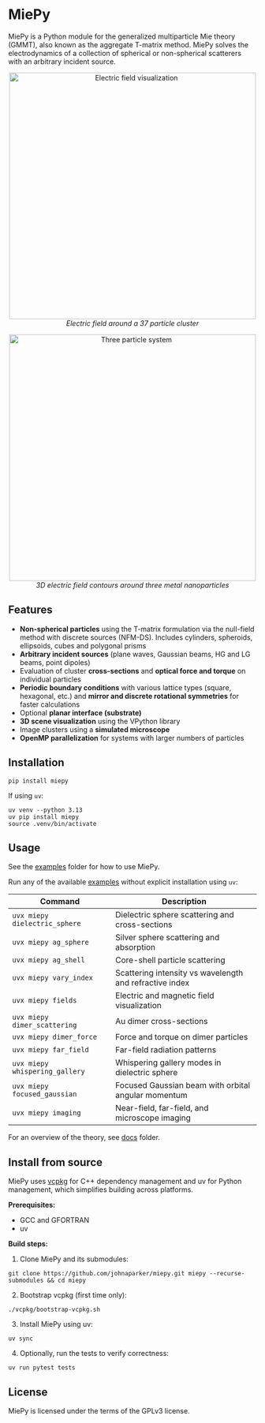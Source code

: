 MiePy
==============
MiePy is a Python module for the generalized multiparticle Mie theory (GMMT), also known as the aggregate T-matrix method.
MiePy solves the electrodynamics of a collection of spherical or non-spherical scatterers with an arbitrary incident source.

<p align="center">
  <img src="./docs/miepy_thumbnail.png" width="500" alt="Electric field visualization">
  <br>
  <em>Electric field around a 37 particle cluster</em>
</p>

<p align="center">
  <img src="https://jparker.nyc3.digitaloceanspaces.com/gallery/em_three_np_contours.png" width="500" alt="Three particle system">
  <br>
  <em>3D electric field contours around three metal nanoparticles</em>
</p>

Features
--------------
+ **Non-spherical particles** using the T-matrix formulation via the null-field method with discrete sources (NFM-DS). Includes cylinders, spheroids, ellipsoids, cubes and polygonal prisms
+ **Arbitrary incident sources** (plane waves, Gaussian beams, HG and LG beams, point dipoles)
+ Evaluation of cluster **cross-sections** and **optical force and torque** on individual particles
+ **Periodic boundary conditions** with various lattice types (square, hexagonal, etc.) and **mirror and discrete rotational symmetries** for faster calculations
+ Optional **planar interface (substrate)** 
+ **3D scene visualization** using the VPython library
+ Image clusters using a **simulated microscope**
+ **OpenMP parallelization** for systems with larger numbers of particles

Installation
--------------
```shell
pip install miepy
```

If using `uv`:
```
uv venv --python 3.13
uv pip install miepy
source .venv/bin/activate
```

Usage
--------------

See the [examples](src/miepy/examples) folder for how to use MiePy.

Run any of the available [examples](src/miepy/examples) without explicit installation using `uv`:

| Command | Description |
|---------|-------------|
| `uvx miepy dielectric_sphere` | Dielectric sphere scattering and cross-sections |
| `uvx miepy ag_sphere` | Silver sphere scattering and absorption |
| `uvx miepy ag_shell` | Core-shell particle scattering |
| `uvx miepy vary_index` | Scattering intensity vs wavelength and refractive index |
| `uvx miepy fields` | Electric and magnetic field visualization |
| `uvx miepy dimer_scattering` | Au dimer cross-sections |
| `uvx miepy dimer_force` | Force and torque on dimer particles |
| `uvx miepy far_field` | Far-field radiation patterns |
| `uvx miepy whispering_gallery` | Whispering gallery modes in dielectric sphere |
| `uvx miepy focused_gaussian` | Focused Gaussian beam with orbital angular momentum |
| `uvx miepy imaging` | Near-field, far-field, and microscope imaging |

For an overview of the theory, see [docs](./docs) folder.

Install from source
--------------
MiePy uses [vcpkg](https://vcpkg.io/) for C++ dependency management and uv for Python management, which simplifies building across platforms.

**Prerequisites:**
+ GCC and GFORTRAN
+ uv

**Build steps:**

1. Clone MiePy and its submodules:
```shell
git clone https://github.com/johnaparker/miepy.git miepy --recurse-submodules && cd miepy
```

2. Bootstrap vcpkg (first time only):
```shell
./vcpkg/bootstrap-vcpkg.sh
```

3. Install MiePy using uv:
```shell
uv sync
```

4. Optionally, run the tests to verify correctness:
```shell
uv run pytest tests
```

License
--------------
MiePy is licensed under the terms of the GPLv3 license.
